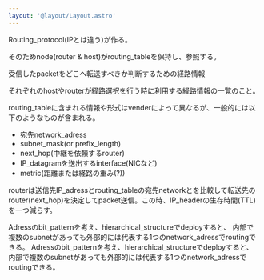 ```yaml
---
layout: '@layout/Layout.astro'
---
```

Routing_protocol(IPとは違う)が作る。

そのためnode(router & host)がrouting_tableを保持し、参照する。

受信したpacketをどこへ転送すべきか判断するための経路情報

それぞれのhostやrouterが経路選択を行う時に利用する経路情報の一覧のこと。

routing_tableに含まれる情報や形式はvenderによって異なるが、一般的には以下のようなものが含まれる。

- 宛先network_adress
- subnet_mask(or prefix_length)
- next_hop(中継を依頼するrouter)
- IP_datagramを送出するinterface(NICなど)
- metric(距離または経路の重み(?))

routerは送信先IP_adressとrouting_tableの宛先networkとを比較して転送先のrouter(next_hop)を決定してpacket送信。この時、IP_headerの生存時間(TTL)を一つ減らす。

Adressのbit_patternを考え、hierarchical_structureでdeployすると、
内部で複数のsubnetがあっても外部的には代表する1つのnetwork_adressでroutingできる。
Adressのbit_patternを考え、hierarchical_structureでdeployすると、
内部で複数のsubnetがあっても外部的には代表する1つのnetwork_adressでroutingできる。